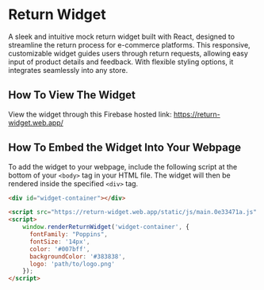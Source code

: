 # Return Widget

A sleek and intuitive mock return widget built with React, designed to streamline the return process for e-commerce platforms. This responsive, customizable widget guides users through return requests, allowing easy input of product details and feedback. With flexible styling options, it integrates seamlessly into any store.



## How To View The Widget

View the widget through this Firebase hosted link: https://return-widget.web.app/



## How To Embed the Widget Into Your Webpage

To add the widget to your webpage, include the following script at the bottom of your `<body>` tag in your HTML file. The widget will then be rendered inside the specified `<div>` tag.

```html
<div id="widget-container"></div>

<script src="https://return-widget.web.app/static/js/main.0e33471a.js" defer></script>
<script>
    window.renderReturnWidget('widget-container', {
      fontFamily: "Poppins",
      fontSize: '14px',
      color: '#007bff',
      backgroundColor: '#383838',
      logo: 'path/to/logo.png'
    });
</script>
